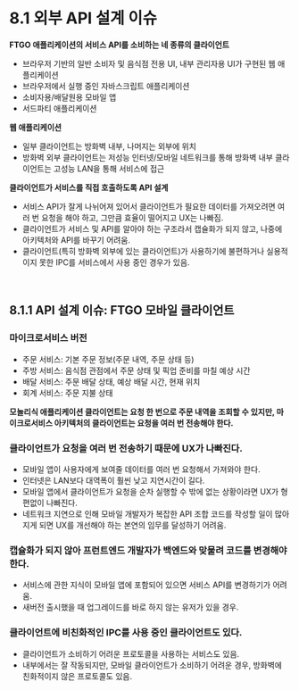 # 8.1 외부 API 설계 이슈

<b> FTGO 애플리케이션의 서비스 API를 소비하는 네 종류의 클라이언트 </b >

-   브라우저 기반의 일반 소비자 및 음식점 전용 UI, 내부 관리자용 UI가 구현된 웹 애플리케이션
-   브라우저에서 실행 중인 자바스크립트 애플리케이션
-   소비자용/배달원용 모바일 앱
-   서드파티 애플리케이션

<b>웹 애플리케이션</b>

-   일부 클라이언트는 방화벽 내부, 나머지는 외부에 위치
-   방화벽 외부 클라이언트는 저성능 인터넷/모바일 네트워크를 통해 방화벽 내부 클라이언트는 고성능 LAN을 통해 서비스에 접근

<b> 클라이언트가 서비스를 직접 호출하도록 API 설계 </b>

-   서비스 API가 잘게 나뉘어져 있어서 클라이언트가 필요한 데이터를 가져오려면 여러 번 요청을 해야 하고, 그만큼 효율이 떨어지고 UX는 나빠짐.
-   클라이언트가 서비스 및 API를 알아야 하는 구조라서 캡슐화가 되지 않고, 나중에 아키텍처와 API를 바꾸기 어려움.
-   클라이언트(특히 방화벽 외부에 있는 클라이언트)가 사용하기에 불편하거나 실용적이지 못한 IPC를 서비스에서 사용 중인 경우가 있음.

<br />

## 8.1.1 API 설계 이슈: FTGO 모바일 클라이언트

### 마이크로서비스 버전

-   주문 서비스: 기본 주문 정보(주문 내역, 주문 상태 등)
-   주방 서비스: 음식점 관점에서 주문 상태 및 픽업 준비를 마칠 예상 시간
-   배달 서비스: 주문 배달 상태, 예상 배달 시간, 현재 위치
-   회계 서비스: 주문 지불 상태

<b> 모놀리식 애플리케이션 클라이언트는 요청 한 번으로 주문 내역을 조회할 수 있지만, 마이크로서비스 아키텍처의 클라이언트는 요청을 여러 번 전송해야 한다.</b>

### 클라이언트가 요청을 여러 번 전송하기 때문에 UX가 나빠진다.

-   모바일 앱이 사용자에게 보여줄 데이터를 여러 번 요청해서 가져와야 한다.
-   인터넷은 LAN보다 대역폭이 훨씬 낮고 지연시간이 길다.
-   모바일 앱에서 클라이언트가 요청을 순차 실행할 수 밖에 없는 상황이라면 UX가 형편없이 나빠진다.
-   네트워크 지연으로 인해 모바일 개발자가 복잡한 API 조합 코드를 작성할 일이 많아지게 되면 UX를 개선해야 하는 본연의 임무를 달성하기 어려움.

### 캡슐화가 되지 않아 프런트엔드 개발자가 백엔드와 맞물려 코드를 변경해야 한다.

-   서비스에 관한 지식이 모바일 앱에 포함되어 있으면 서비스 API를 변경하기가 어려움.
-   새버전 출시했을 때 업그레이드를 바로 하지 않는 유저가 있을 경우.

### 클라이언트에 비친화적인 IPC를 사용 중인 클라이언트도 있다.

-   클라이언트가 소비하기 어려운 프로토콜을 사용하는 서비스도 있음.
-   내부에서는 잘 작동되지만, 모바일 클라이언트가 소비하기 어려운 경우, 방화벽에 친화적이지 않은 프로토콜도 있음.
